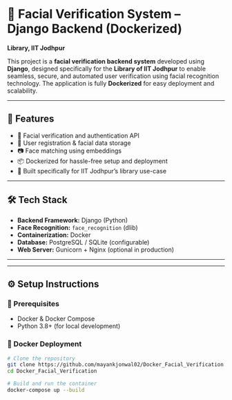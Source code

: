 # 🧠 Facial Verification System – Django Backend (Dockerized)  
**Library, IIT Jodhpur**

This project is a **facial verification backend system** developed using **Django**, designed specifically for the **Library of IIT Jodhpur** to enable seamless, secure, and automated user verification using facial recognition technology. The application is fully **Dockerized** for easy deployment and scalability.

---

## 🚀 Features

- 🔐 Facial verification and authentication API
- 🧾 User registration & facial data storage
- 📷 Face matching using embeddings
- 📦 Dockerized for hassle-free setup and deployment
- 🏫 Built specifically for IIT Jodhpur’s library use-case

---

## 🛠️ Tech Stack

- **Backend Framework:** Django (Python)
- **Face Recognition:** `face_recognition` (dlib)
- **Containerization:** Docker
- **Database:** PostgreSQL / SQLite (configurable)
- **Web Server:** Gunicorn + Nginx (optional in production)

---
---

## ⚙️ Setup Instructions

### 🚧 Prerequisites

- Docker & Docker Compose
- Python 3.8+ (for local development)

### 🐳 Docker Deployment

```bash
# Clone the repository
git clone https://github.com/mayankjonwal02/Docker_Facial_Verification.git
cd Docker_Facial_Verification

# Build and run the container
docker-compose up --build
